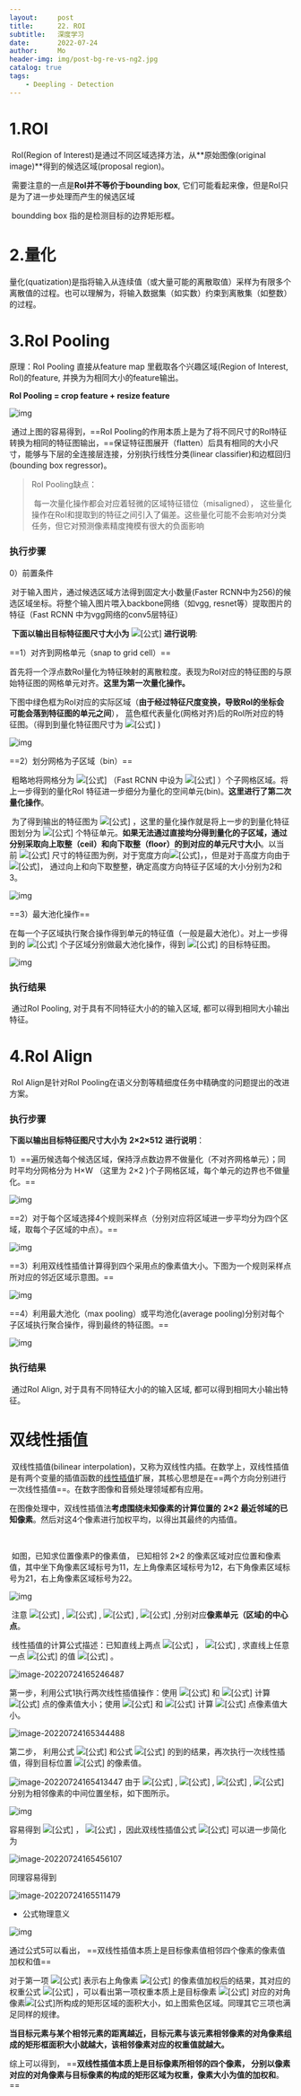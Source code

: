 ```yaml
---
layout:     post
title:      22. ROI
subtitle:   深度学习
date:       2022-07-24
author:     Mo
header-img: img/post-bg-re-vs-ng2.jpg
catalog: true
tags:
    - Deepling - Detection 
---
```


# 1.ROI

​	RoI(Region of Interest)是通过不同区域选择方法，从**原始图像(original image)**得到的候选区域(proposal region)。

​	需要注意的一点是**RoI并不等价于bounding box**, 它们可能看起来像，但是RoI只是为了进一步处理而产生的候选区域

​	boundding box 指的是检测目标的边界矩形框。



# 2.量化

​	量化(quatization)是指将输入从连续值（或大量可能的离散取值）采样为有限多个离散值的过程。也可以理解为，将输入数据集（如实数）约束到离散集（如整数）的过程。



# 3.RoI Pooling

原理：RoI Pooling 直接从feature map 里截取各个兴趣区域(Region of Interest, RoI)的feature, 并换为为相同大小的feature输出。



**RoI Pooling = crop feature + resize feature**

![img](https://s2.loli.net/2022/07/24/9aCzIpAkgcy1Zhl.jpg)

​	通过上图的容易得到，==RoI Pooling的作用本质上是为了将不同尺寸的RoI特征转换为相同的特征图输出，==保证特征图展开（flatten）后具有相同的大小尺寸，能够与下层的全连接层连接，分别执行线性分类(linear classifier)和边框回归(bounding box regressor)。

> RoI Pooling缺点：
>
> ​	每一次量化操作都会对应着轻微的区域特征错位（misaligned）， 这些量化操作在RoI和提取到的特征之间引入了偏差。这些量化可能不会影响对分类任务，但它对预测像素精度掩模有很大的负面影响

### 执行步骤

0）前置条件

​	对于输入图片，通过候选区域方法得到固定大小数量(Faster RCNN中为256)的候选区域坐标。将整个输入图片喂入backbone网络（如vgg, resnet等）提取图片的特征（Fast RCNN 中为vgg网络的conv5层特征）

​	**下面以输出目标特征图尺寸大小为** ![[公式]](https://www.zhihu.com/equation?tex=2\times2\times512) **进行说明**:

==1）对齐到网格单元（snap to grid cell）==

​	首先将一个浮点数RoI量化为特征映射的离散粒度。表现为RoI对应的特征图的与原始特征图的网格单元对齐。**这里为第一次量化操作。**

下图中绿色框为RoI对应的实际区域（**由于经过特征尺度变换，导致RoI的坐标会可能会落到特征图的单元之间**）， 蓝色框代表量化(网格对齐)后的RoI所对应的特征图。（得到到量化特征图尺寸为 ![[公式]](https://www.zhihu.com/equation?tex=5\times7\times512) )

![img](https://s2.loli.net/2022/07/24/Xj5WPRqU2BgfwOy.jpg)

==2）划分网格为子区域（bin）==

​	粗略地将网格分为 ![[公式]](https://www.zhihu.com/equation?tex=H\times+W) （Fast RCNN 中设为 ![[公式]](https://www.zhihu.com/equation?tex=7\times7) ）个子网格区域。将上一步得到的量化RoI 特征进一步细分为量化的空间单元(bin)。**这里进行了第二次量化操作**。

​	为了得到输出的特征图为 ![[公式]](https://www.zhihu.com/equation?tex=2\times2\times512) ，这里的量化操作就是将上一步的到量化特征图划分为 ![[公式]](https://www.zhihu.com/equation?tex=2\times2) 个特征单元。**如果无法通过直接均分得到量化的子区域，通过分别采取向上取整（ceil）和向下取整（floor）的到对应的单元尺寸大小**。以当前 ![[公式]](https://www.zhihu.com/equation?tex=4+\times+5) 尺寸的特征图为例，对于宽度方向![[公式]](https://www.zhihu.com/equation?tex=\frac{4}{2}+%3D+2)，，但是对于高度方向由于 ![[公式]](https://www.zhihu.com/equation?tex=\frac{5}{2}+%3D2.5)， 通过向上和向下取整整，确定高度方向特征子区域的大小分别为2和3。

![img](https://s2.loli.net/2022/07/24/Whjw9JtBbgcEPYn.jpg)

==3）最大池化操作==

在每一个子区域执行聚合操作得到单元的特征值（一般是最大池化）。对上一步得到的 ![[公式]](https://www.zhihu.com/equation?tex=2\times2) 个子区域分别做最大池化操作，得到 ![[公式]](https://www.zhihu.com/equation?tex=2\times2\times512) 的目标特征图。

![img](https://s2.loli.net/2022/07/24/QOdseHctBuzY1mX.png)

### 执行结果

​	通过RoI Pooling, 对于具有不同特征大小的的输入区域, 都可以得到相同大小输出特征。





# 4.RoI Align

​	RoI Align是针对RoI Pooling在语义分割等精细度任务中精确度的问题提出的改进方案。

### 执行步骤

 **下面以输出目标特征图尺寸大小为** **2×2×512** **进行说明**：

1）==遍历候选每个候选区域，保持浮点数边界不做量化（不对齐网格单元）；同时平均分网格分为 H×W （这里为 2×2 )个子网格区域，每个单元的边界也不做量化。==

![img](https://s2.loli.net/2022/07/24/vEu26PhAR9rFiHZ.jpg)

==2）对于每个区域选择4个规则采样点（分别对应将区域进一步平均分为四个区域，取每个子区域的中点）。==

![img](https://s2.loli.net/2022/07/24/chsPDmaXdzH279g.jpg)

==3）利用双线性插值计算得到四个采用点的像素值大小。下图为一个规则采样点所对应的邻近区域示意图。==

![img](https://s2.loli.net/2022/07/24/isQnC2oNObVlv4a.png)

==4）利用最大池化（max pooling）或平均池化(average pooling)分别对每个子区域执行聚合操作，得到最终的特征图。==

![img](https://s2.loli.net/2022/07/24/ZT4zM3otcJNs2KI.png)

### 执行结果

​	通过RoI Align, 对于具有不同特征大小的的输入区域, 都可以得到相同大小输出特征。





# 双线性插值

​	双线性插值(bilinear interpolation)，又称为双线性内插。在数学上，双线性插值是有两个变量的插值函数的[线性插值](https://link.zhihu.com/?target=https%3A//baike.baidu.com/item/%E7%BA%BF%E6%80%A7%E6%8F%92%E5%80%BC/19113392)扩展，其核心思想是在==两个方向分别进行一次线性插值==。在数字图像和音频处理领域都有应用。

​	在图像处理中，双线性插值法**考虑围绕未知像素的计算位置的** **2×2** **最近邻域的已知像素**。然后对这4个像素进行加权平均，以得出其最终的内插值。

​	

​	如图，已知求位置像素P的像素值， 已知相邻 2×2 的像素区域对应位置和像素值，其中坐下角像素区域标号为11，左上角像素区域标号为12，右下角像素区域标号为21，右上角像素区域标号为22。

![img](https://s2.loli.net/2022/07/24/OPuHZQD61c8XmMT.png)

​	注意 ![[公式]](https://www.zhihu.com/equation?tex=Q_{11}%3D(x_1%2C+y_1)) , ![[公式]](https://www.zhihu.com/equation?tex=Q_{12}%3D(x_1%2C+y_2)) , ![[公式]](https://www.zhihu.com/equation?tex=Q_{21}%3D(x_2%2C+y_1)) , ![[公式]](https://www.zhihu.com/equation?tex=Q_{22}%3D(x_2%2C+y_2)) ,分别对应**像素单元（区域)的中心点**。

​	线性插值的计算公式描述：已知直线上两点 ![[公式]](https://www.zhihu.com/equation?tex=y_1%3D\phi(x_1%2C+y_1)) ， ![[公式]](https://www.zhihu.com/equation?tex=y_2%3D\phi(x_2%2C+y_2)) , 求直线上任意一点 ![[公式]](https://www.zhihu.com/equation?tex=(x%2Cy)) 的值 ![[公式]](https://www.zhihu.com/equation?tex=\phi(x%2Cy)) 。

![image-20220724165246487](https://s2.loli.net/2022/07/24/Soj7Lpam9krwX2t.png)

第一步，利用公式$1$执行两次线性插值操作：使用 ![[公式]](https://www.zhihu.com/equation?tex=Q_{11}) 和 ![[公式]](https://www.zhihu.com/equation?tex=Q_{21}) 计算 ![[公式]](https://www.zhihu.com/equation?tex=R_1%3D(x%2Cy_1)) 点的像素值大小；使用 ![[公式]](https://www.zhihu.com/equation?tex=Q_{12}) 和 ![[公式]](https://www.zhihu.com/equation?tex=Q_{22}) 计算 ![[公式]](https://www.zhihu.com/equation?tex=R_2%3D(x%2C+y_2)) 点像素值大小。

![image-20220724165344488](https://s2.loli.net/2022/07/24/4YpLDIHoSUVMniF.png)

第二步， 利用公式 ![[公式]](https://www.zhihu.com/equation?tex=2) 和公式 ![[公式]](https://www.zhihu.com/equation?tex=3) 的到的结果，再次执行一次线性插值，得到目标位置 ![[公式]](https://www.zhihu.com/equation?tex=P) 的像素值。

![image-20220724165413447](https://s2.loli.net/2022/07/24/v592OqFKJYQc3b1.png)
由于 ![[公式]](https://www.zhihu.com/equation?tex=Q_{11}) , ![[公式]](https://www.zhihu.com/equation?tex=Q_{12}) , ![[公式]](https://www.zhihu.com/equation?tex=Q_{21}) , ![[公式]](https://www.zhihu.com/equation?tex=Q_{22}) 分别为相邻像素的中间位置坐标，如下图所示。

![img](https://s2.loli.net/2022/07/24/yfWU4HRd2qLgZuY.png)

容易得到 ![[公式]](https://www.zhihu.com/equation?tex=y_2+-+y_1%3D1) ， ![[公式]](https://www.zhihu.com/equation?tex=x_2-x_1%3D1) ，因此双线性插值公式 ![[公式]](https://www.zhihu.com/equation?tex=4) 可以进一步简化为

![image-20220724165456107](https://s2.loli.net/2022/07/24/rdKQkCT9Ejw6OY3.png)

同理容易得到

![image-20220724165511479](https://s2.loli.net/2022/07/24/9MukloFjYZSzNJ1.png)

- 公式物理意义

![img](https://s2.loli.net/2022/07/24/5iUxuwyQdst6avM.jpg)

通过公式5可以看出， ==双线性插值本质上是目标像素值相邻四个像素的像素值加权和值==

对于第一项 ![[公式]](https://www.zhihu.com/equation?tex=(x-x_1)(y-y_1)\phi(x_2%2C+y_2)) 表示右上角像素 ![[公式]](https://www.zhihu.com/equation?tex=(x_2%2C+y_2)) 的像素值加权后的结果，其对应的权重公式 ![[公式]](https://www.zhihu.com/equation?tex=(x-x_1)(y-y_1)) ，可以看出第一项权重本质上是目标像素 ![[公式]](https://www.zhihu.com/equation?tex=(x_2%2Cy_2)) 对应的对角像素![[公式]](https://www.zhihu.com/equation?tex=(x_1%2C+y_1))所构成的矩形区域的面积大小，如上图紫色区域。同理其它三项也满足同样的规律。

**当目标元素与某个相邻元素的距离越近，目标元素与该元素相邻像素的对角像素组成的矩形框面积大小就越大，该相邻像素对应的权重值就越大。**

综上可以得到， ==**双线性插值本质上是目标像素所相邻的四个像素， 分别以像素对应的对角像素与目标像素的构成的矩形区域为权重，像素大小为值的加权和**。==